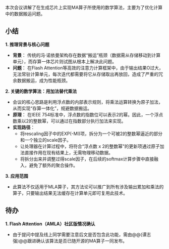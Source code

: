 本次会议讲解了在生成芯片上实现MA算子所使用的数学算法，主要为了优化计算中的数据搬运问题。

## 小结
**1. 推理背景与核心问题**
- **背景**： 传统的冯·诺依曼架构存在数据“搬运”瓶颈（数据需从存储移动到计算单元），而存算一体芯片则试图从根本上解决此问题。
- **问题**： 在Flash Attention等高效的注意力计算框架中，由于输出结果O过大，无法常驻计算单元，每次迭代都需要将它从存储取出再放回，造成了严重的冗余数据搬运，成为性能瓶颈。

**2. 关键的数学算法：用加法替代乘法**
- 会议的核心思路是利用浮点数的内部表示规则，将乘法运算转换为原子加法，从而实现“存算一体化”，规避数据搬运。
- **原理**： 在IEEE 754标准中，浮点数的指数位可以表示2的幂。因此，一个浮点数乘以2的整数幂，可以通过在指数部分执行加法来实现。
- **实现路径**：
    - 将rescaling因子中的EXP(-MI)项，拆分为一个可被2的整数幂逼近的部分和一个独立的scale因子。
    - 让处理器在计算过程中，将符合“浮点数 x 2的整数幂”的更新项通过原子加法直接作用在现有结果上，无需物理移动数据。
    - 将拆分出来并调整过得scale因子，在后续的softmax计算步骤中直接融入，避免了额外的聚合操作。

**3. 应用范围**
- 此算法不仅适用于MLA算子，其方法论可以推广到所有涉及输出累加和乘法的算子，只要输出结果无法缓存在计算单元即可复用此技术。

## 待办
**1. Flash Attention（AMLA）社区版情况确认**
- 由于提问中提及线上同学需要注意后文是否包含此功能，需由@@(谭志强)@@跟进确认该算法是否已随开源的MA算子一同发布。